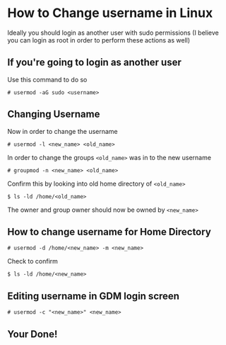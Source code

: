 # How to Change username in Linux

Ideally you should login as another user with sudo permissions
(I believe you can login as root in order to perform these actions as well)


## If you're going to login as another user

Use this command to do so

```# usermod -aG sudo <username>```

## Changing Username

Now in order to change the username

```# usermod -l <new_name> <old_name> ```

In order to change the groups `<old_name>` was in to the new username

```# groupmod -n <new_name> <old_name> ```

Confirm this by looking into old home directory of `<old_name>`

```$ ls -ld /home/<old_name>```

The owner and group owner should now be owned by `<new_name>`

## How to change username for Home Directory

```# usermod -d /home/<new_name> -m <new_name> ```

Check to confirm

```$ ls -ld /home/<new_name> ```


## Editing username in GDM login screen

```# usermod -c "<new_name>" <new_name>```

## Your Done!

